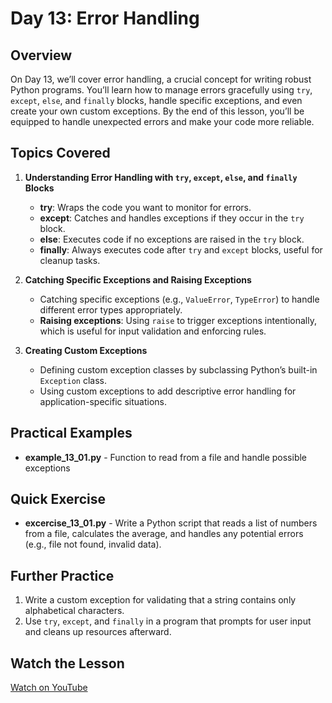 # Day 13: Error Handling

## Overview
On Day 13, we’ll cover error handling, a crucial concept for writing robust Python programs. You’ll learn how to manage errors gracefully using `try`, `except`, `else`, and `finally` blocks, handle specific exceptions, and even create your own custom exceptions. By the end of this lesson, you’ll be equipped to handle unexpected errors and make your code more reliable.

## Topics Covered
1. **Understanding Error Handling with `try`, `except`, `else`, and `finally` Blocks**
   - **try**: Wraps the code you want to monitor for errors.
   - **except**: Catches and handles exceptions if they occur in the `try` block.
   - **else**: Executes code if no exceptions are raised in the `try` block.
   - **finally**: Always executes code after `try` and `except` blocks, useful for cleanup tasks.

2. **Catching Specific Exceptions and Raising Exceptions**
   - Catching specific exceptions (e.g., `ValueError`, `TypeError`) to handle different error types appropriately.
   - **Raising exceptions**: Using `raise` to trigger exceptions intentionally, which is useful for input validation and enforcing rules.

3. **Creating Custom Exceptions**
   - Defining custom exception classes by subclassing Python’s built-in `Exception` class.
   - Using custom exceptions to add descriptive error handling for application-specific situations.


## Practical Examples
- **example_13_01.py** - Function to read from a file and handle possible exceptions

## Quick Exercise
- **excercise_13_01.py** - Write a Python script that reads a list of numbers from a file, calculates the average, and handles any potential errors (e.g., file not found, invalid data).

## Further Practice
1. Write a custom exception for validating that a string contains only alphabetical characters.
2. Use `try`, `except`, and `finally` in a program that prompts for user input and cleans up resources afterward.

## Watch the Lesson
[Watch on YouTube](https://www.youtube.com/sample_link)